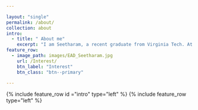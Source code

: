```yaml
---

layout: "single"
permalink: /about/
collection: about
intro:
  - title: " About me"
    excerpt: "I am Seetharam, a recent graduate from Virginia Tech. At Virginia tech, I obtained my Master of Science in Mechanical Engineering, with a thesis option. Prior to this, I was a student at National Institute of Technology, Trichy shortly known as NIT Trichy, one of the top 10 engineering schools in India."
feature_row:
  - image_path: images/EAD_Seetharam.jpg
    url: /Interest/
    btn_label: "Interest"
    btn_class: "btn--primary"

---
```


{% include feature_row id ="intro" type="left" %}
{% include feature_row type="left" %}
